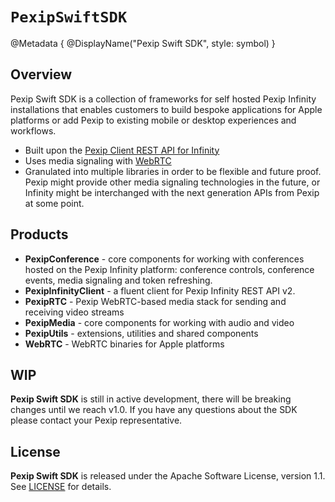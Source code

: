 # ``PexipSwiftSDK``

@Metadata {
    @DisplayName("Pexip Swift SDK", style: symbol)
}

## Overview

Pexip Swift SDK is a collection of frameworks for self hosted Pexip Infinity installations that enables customers to build bespoke applications for Apple platforms or add Pexip to existing mobile or desktop experiences and workflows.

- Built upon the [Pexip Client REST API for Infinity](https://docs.pexip.com/api_client/api_rest.htm)
- Uses media signaling with [WebRTC](https://webrtc.org)
- Granulated into multiple libraries in order to be flexible and future proof. Pexip might provide other 
media signaling technologies in the future, or Infinity might be interchanged with the next generation APIs from Pexip at some point.

## Products

- **PexipConference** - core components for working with conferences hosted on the Pexip Infinity platform: conference controls, conference events, media signaling and token refreshing.
- **PexipInfinityClient** - a fluent client for Pexip Infinity REST API v2.
- **PexipRTC** - Pexip WebRTC-based media stack for sending and receiving video streams
- **PexipMedia** - core components for working with audio and video
- **PexipUtils** - extensions, utilities and shared components
- **WebRTC** - WebRTC binaries for Apple platforms

## WIP

**Pexip Swift SDK** is still in active development, there will be breaking changes until we reach v1.0.
If you have any questions about the SDK please contact your Pexip representative.

## License

**Pexip Swift SDK** is released under the Apache Software License, version 1.1. 
See [LICENSE](https://github.com/pexip/pexip-swift-sdk/blob/main/LICENSE) for details.

